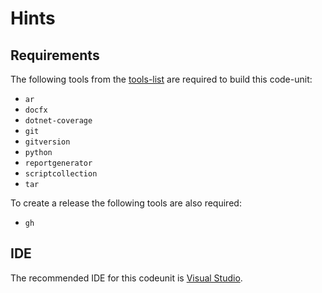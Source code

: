 # Hints

## Requirements

The following tools from the [tools-list](https://github.com/anionDev/ScriptCollection/blob/main/ScriptCollection/Other/Reference/ReferenceContent/Articles/RequirementsForCommonProjectStructure.md#Tools) are required to build this code-unit:

- `ar`
- `docfx`
- `dotnet-coverage`
- `git`
- `gitversion`
- `python`
- `reportgenerator`
- `scriptcollection`
- `tar`

To create a release the following tools are also required:

- `gh`

## IDE

The recommended IDE for this codeunit is [Visual Studio](https://visualstudio.com/).

